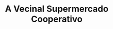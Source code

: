---
title: "A Vecinal Supermercado Cooperativo"
url: /zaragoza/a-vecinal-supermercado-cooperativo/
shop: supermercado
---